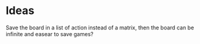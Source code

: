 # Ideas

Save the board in a list of action instead of a matrix, then the board can be infinite and easear to save games?